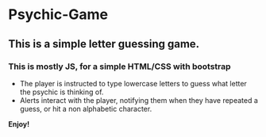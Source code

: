 # Psychic-Game
## This is a simple letter guessing game.
### This is mostly JS, for a simple HTML/CSS with bootstrap

* The player is instructed to type lowercase letters to guess what letter the psychic is thinking of.
* Alerts interact with the player, notifying them when they have repeated a guess, or hit a non alphabetic character.

**Enjoy!**
